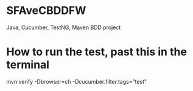 # SFAveCBDDFW
Java, Cucumber, TestNG, Maven BDD project

# How to run the test, past this in the terminal
mvn verify -Dbrowser=ch -Dcucumber.filter.tags="test"
